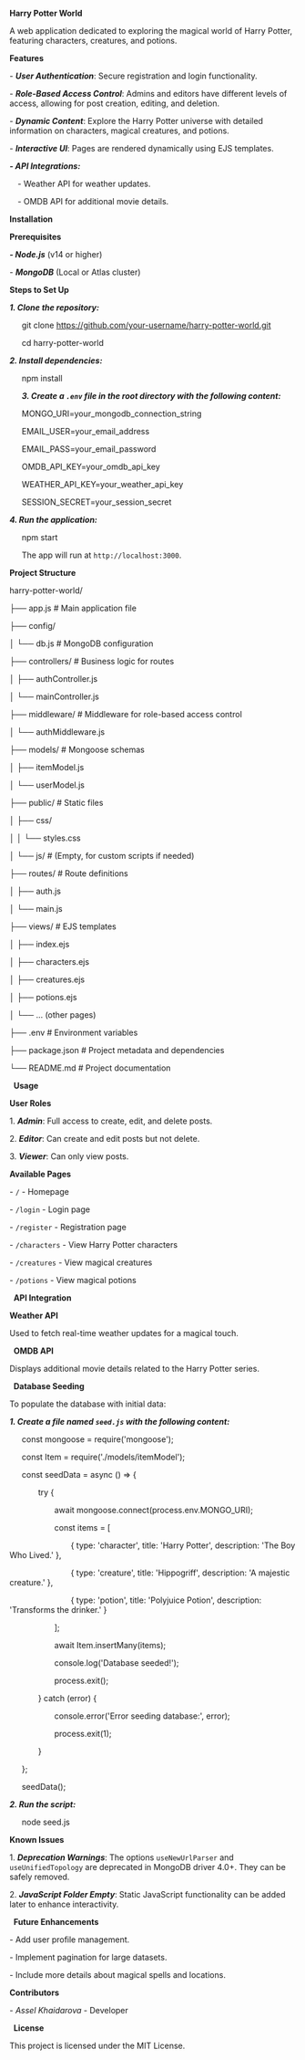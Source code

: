 ﻿**Harry Potter World**

A web application dedicated to exploring the magical world of Harry Potter, featuring characters, creatures, and potions.

**Features**

\- ***User Authentication***: Secure registration and login functionality.

\- ***Role-Based Access Control***: Admins and editors have different levels of access, allowing for post creation, editing, and deletion.

\- ***Dynamic Content***: Explore the Harry Potter universe with detailed information on characters, magical creatures, and potions.

\- ***Interactive UI***: Pages are rendered dynamically using EJS templates.

***- API Integrations:***

`  `- Weather API for weather updates.

`  `- OMDB API for additional movie details.

**Installation**

**Prerequisites**

***- Node.js*** (v14 or higher)

\- ***MongoDB*** (Local or Atlas cluster)

**Steps to Set Up**

***1. Clone the repository:***

`   `git clone https://github.com/your-username/harry-potter-world.git

`   `cd harry-potter-world



***2. Install dependencies:***

`   `npm install

`   `***3. Create a `.env` file in the root directory with the following content:***

`   `MONGO\_URI=your\_mongodb\_connection\_string

`   `EMAIL\_USER=your\_email\_address

`   `EMAIL\_PASS=your\_email\_password

`   `OMDB\_API\_KEY=your\_omdb\_api\_key

`   `WEATHER\_API\_KEY=your\_weather\_api\_key

`   `SESSION\_SECRET=your\_session\_secret

***4. Run the application:***

`   `npm start

`   `The app will run at `http://localhost:3000`.

**Project Structure**

harry-potter-world/

├── app.js             # Main application file

├── config/

│   └── db.js          # MongoDB configuration

├── controllers/       # Business logic for routes

│   ├── authController.js

│   └── mainController.js

├── middleware/        # Middleware for role-based access control

│   └── authMiddleware.js

├── models/            # Mongoose schemas

│   ├── itemModel.js

│   └── userModel.js

├── public/            # Static files

│   ├── css/

│   │   └── styles.css

│   └── js/            # (Empty, for custom scripts if needed)

├── routes/            # Route definitions

│   ├── auth.js

│   └── main.js

├── views/             # EJS templates

│   ├── index.ejs

│   ├── characters.ejs

│   ├── creatures.ejs

│   ├── potions.ejs

│   └── ... (other pages)

├── .env               # Environment variables

├── package.json       # Project metadata and dependencies

└── README.md          # Project documentation


` `**Usage**

**User Roles**

1\. ***Admin***: Full access to create, edit, and delete posts.

2\. ***Editor***: Can create and edit posts but not delete.

3\. ***Viewer***: Can only view posts.

**Available Pages**

\- `/` - Homepage

\- `/login` - Login page

\- `/register` - Registration page

\- `/characters` - View Harry Potter characters

\- `/creatures` - View magical creatures

\- `/potions` - View magical potions

` `**API Integration**

**Weather API**

Used to fetch real-time weather updates for a magical touch.

` `**OMDB API**

Displays additional movie details related to the Harry Potter series.

` `**Database Seeding**

To populate the database with initial data:

***1. Create a file named `seed.js` with the following content:***

`   `const mongoose = require('mongoose');

`   `const Item = require('./models/itemModel');

`   `const seedData = async () => {

`       `try {

`           `await mongoose.connect(process.env.MONGO\_URI);

`           `const items = [

`               `{ type: 'character', title: 'Harry Potter', description: 'The Boy Who Lived.' },

`               `{ type: 'creature', title: 'Hippogriff', description: 'A majestic creature.' },

`               `{ type: 'potion', title: 'Polyjuice Potion', description: 'Transforms the drinker.' }

`           `];

`           `await Item.insertMany(items);

`           `console.log('Database seeded!');

`           `process.exit();

`       `} catch (error) {

`           `console.error('Error seeding database:', error);

`           `process.exit(1);

`       `}

`   `};

`   `seedData();

***2. Run the script:***

`   `node seed.js


**Known Issues**

1\. ***Deprecation Warnings***: The options `useNewUrlParser` and `useUnifiedTopology` are deprecated in MongoDB driver 4.0+. They can be safely removed.

2\. ***JavaScript Folder Empty***: Static JavaScript functionality can be added later to enhance interactivity.

` `**Future Enhancements**

\- Add user profile management.

\- Implement pagination for large datasets.

\- Include more details about magical spells and locations.

**Contributors**

\- *Assel Khaidarova* - Developer

` `**License**

This project is licensed under the MIT License.

